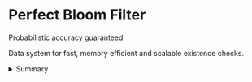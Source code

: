 # Perfect Bloom Filter
Probabilistic accuracy guaranteed

Data system for fast, memory efficient and scalable existence checks.

<details>
  <summary>Summary</summary>

  In memory hybrid filter system. Concept design inspired by perfect hashing. Requires storage to utilize bloom filter rehashing feature.

</details>